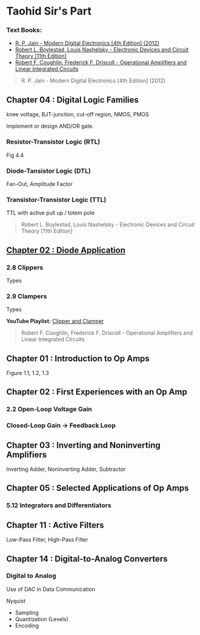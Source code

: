 # Taohid Sir's Part
### Text Books:
- [R. P. Jain - Modern Digital Electronics [4th Edition] (2012)](https://t.me/c/1734256119/3086/3132)
- [Robert L. Boylestad, Louis Nashelsky - Electronic Devices and Circuit Theory [11th Edition]](https://t.me/c/1734256119/3086/3133)
- [Robert F. Coughlin, Frederick F. Driscoll - Operational Amplifiers and Linear Integrated Circuits](https://t.me/c/1734256119/3086/3177)

> R. P. Jain - Modern Digital Electronics [4th Edition] (2012)
## Chapter 04 : Digital Logic Families
knee voltage, BJT-junction, cut-off region, NMOS, PMOS  

Implement or design AND/OR gate.  

### Resistor-Transistor Logic (RTL)
Fig 4.4

### Diode-Tansistor Logic (DTL)
Fan-Out, Amplitude Factor

### Transistor-Transistor Logic (TTL)
TTL with active pull up / totem pole

> Robert L. Boylestad, Louis Nashelsky - Electronic Devices and Circuit Theory [11th Edition]
## [Chapter 02 : Diode Application](https://t.me/c/1734256119/3086/3333)

### 2.8 Clippers
Types

### 2.9 Clampers
Types

**YouTube Playlist:** [Clipper and Clamper](https://www.youtube.com/playlist?list=PLstSxcpBGrtVbt4A3Ns1Rse0IEhaPpzdU)

> Robert F. Coughlin, Frederick F. Driscoll - Operational Amplifiers and Linear Integrated Circuits
## Chapter 01 : Introduction to Op Amps
Figure 1.1, 1.2, 1.3  


## Chapter 02 : First Experiences with an Op Amp
### 2.2 Open-Loop Voltage Gain

### Closed-Loop Gain -> Feedback Loop


## Chapter 03 : Inverting and Noninverting Amplifiers
Inverting Adder, Noninverting Adder, Subtractor  

## Chapter 05 : Selected Applications of Op Amps
### 5.12 Integrators and Differentiators

## Chapter 11 : Active Filters
Low-Pass Filter, High-Pass Filter

## Chapter 14 : Digital-to-Analog Converters
### Digital to Analog

Use of DAC in Data Communication  

Nyquist
- Sampling
- Quantization (Levels)
- Encoding
